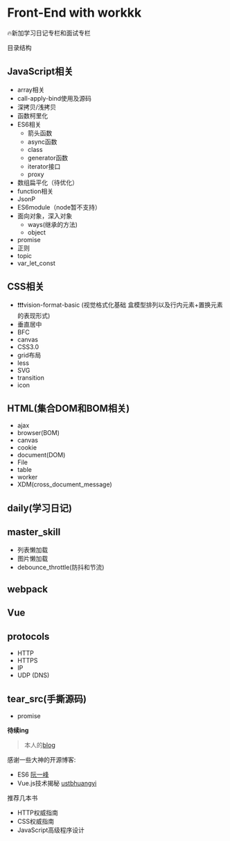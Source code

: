 # Front-End with workkk

:fire:新加学习日记专栏和面试专栏

目录结构

## JavaScript相关

* array相关
* call-apply-bind使用及源码
* 深拷贝/浅拷贝
* 函数柯里化
* ES6相关
  * 箭头函数
  * async函数
  * class
  * generator函数
  * iterator接口
  * proxy
* 数组扁平化（待优化）
* function相关
* JsonP
* ES6module（node暂不支持）
* 面向对象，深入对象
  * ways(继承的方法)
  * object
* promise
* 正则
* topic
* var_let_const

  
## CSS相关

* ❗️❗️❗️vision-format-basic (视觉格式化基础 盒模型排列以及行内元素+置换元素的表现形式)
* 垂直居中
* BFC
* canvas
* CSS3.0
* grid布局
* less
* SVG
* transition
* icon

## HTML(集合DOM和BOM相关)

* ajax
* browser(BOM)
* canvas
* cookie
* document(DOM)
* File
* table
* worker
* XDM(cross_document_message)

## daily(学习日记)

## master_skill

* 列表懒加载
* 图片懒加载
* debounce_throttle(防抖和节流)

## webpack

## Vue

## protocols

* HTTP
* HTTPS
* IP
* UDP (DNS)

## tear_src(手撕源码)

* promise

**待续ing**

> 本人的[blog](https://workingithub.github.io/xiaofanslog/#/)

感谢一些大神的开源博客: 
* ES6 [阮一峰](http://es6.ruanyifeng.com//) 
* Vue.js技术揭秘 [ustbhuangyi](https://ustbhuangyi.github.io/vue-analysis/)

推荐几本书
* HTTP权威指南
* CSS权威指南
* JavaScript高级程序设计


